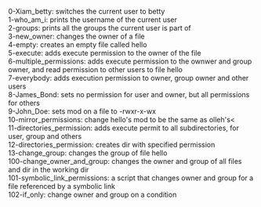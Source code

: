 0-Xiam_betty: switches the current user to betty<br>
1-who_am_i: prints the username of the current user<br>
2-groups: prints all the groups the current user is part of<br>
3-new_owner: changes the owner of a file<br>
4-empty: creates an empty file called hello<br>
5-execute: adds execute permission to the owner of the file<br>
6-multiple_permissions: adds execute permission to the ownwer and group owner, and read permission to other users to file hello<br>
7-everybody: adds execution permission to owner, group owner and other users<br>
8-James_Bond: sets no permission for user and owner, but all permissions for others<br>
9-John_Doe: sets mod on a file to -rwxr-x-wx<br>
10-mirror_permissions: change hello's mod to be the same as olleh's<<br>
11-directories_permission: adds execute permit to all subdirectories, for user, group and others<br>
12-directories_permission: creates dir with specified permission<br>
13-change_group: changes the group of file hello<br>
100-change_owner_and_group: changes the owner and group of all files and dir in the working dir<br>
101-symbolic_link_permissions: a script that changes owner and group for a file referenced by a symbolic link<br>
102-if_only: change owner and group on a condition<br> 
